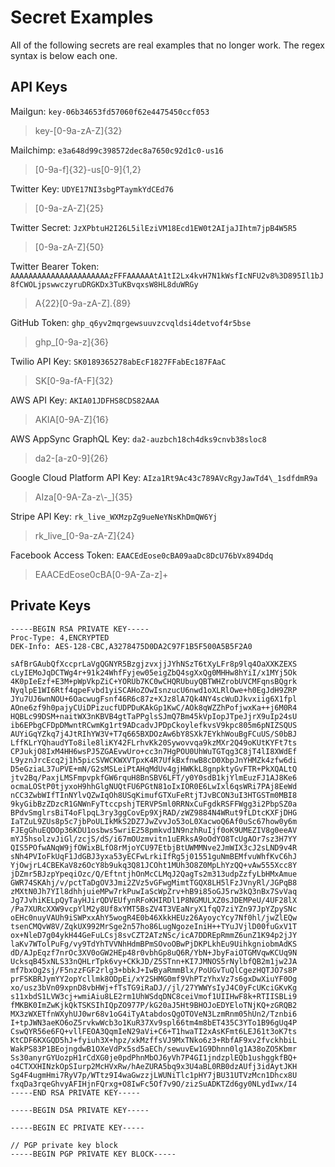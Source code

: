 # Secret Examples

All of the following secrets are real examples that no longer work. The regex syntax is below each one.

## API Keys

Mailgun: `key-06b34653fd57060f62e4475450ccf053`
> key-[0-9a-zA-Z]{32}

Mailchimp: `e3a648d99c398572dec8a7650c92d1c0-us16`
> [0-9a-f]{32}-us[0-9]{1,2}

Twitter Key: `UDYE17NI3sbgPTaymkYdCEd76`
> [0-9a-zA-Z]{25}

Twitter Secret: `JzXPbtuH2I26L5ilEziVM18Ecd1EW0t2AIjaJIhtm7jpB4W5R5`
> [0-9a-zA-Z]{50}

Twitter Bearer Token: `AAAAAAAAAAAAAAAAAAAAAAzFFFAAAAAAtA1tI2Lx4kvH7N1kWsfIcNFU2v8%3D895Il1bJ8fCWOLjpswwczyruDRGKDx3TuKBvqxsW8HL8duWRGy`
> A{22}[0-9a-zA-Z].{89}

GitHub Token: `ghp_q6yv2mqrgewsuuvzcvqldsi4detvof4r5bse`
> ghp_[0-9a-z]{36}

Twilio API Key: `SK0189365278abEcF1827FFabEc187FAaC`
> SK[0-9a-fA-F]{32}

AWS API Key: `AKIA01JDFHS8CDS82AAA`
> AKIA[0-9A-Z]{16}

AWS AppSync GraphQL Key: `da2-auzbch18ch4dks9cnvb38sloc8`
> da2-[a-z0-9]{26}

Google Cloud Platform API Key: `AIza1Rt9Ac43c789AVcRgyJawTd4\_1sdfdmR9a`
> AIza[0-9A-Za-z\\-_]{35}

Stripe API Key: `rk_live_WXMzpZg9ueNeYNsKhDmQW6Yj`
> rk_live_[0-9a-zA-Z]{24}

Facebook Access Token: `EAACEdEose0cBA09aaDc8DcU76bVx894Ddq`
> EAACEdEose0cBA[0-9A-Za-z]+

## Private Keys

```shell
-----BEGIN RSA PRIVATE KEY-----
Proc-Type: 4,ENCRYPTED
DEK-Info: AES-128-CBC,A3278475D0DA2C97F1B5F500A5B5F2A0

sAfBrGAubQfXccprLaVgQGNYR5BzgjzvxjjJYhNSzT6tXyLFr8p9lq4OaXXKZEXS
cLyIEMoJqDCTWg4r+91k24WhfFyjew05eigZbQ4sgXxQg0MHHw8hYiI/x1MYj5Ok
4K0pIeEzf+E3M+pWpVkpZiC+YORUb7KC0wCHQRUbuyQBTWHZrobUVCMFqnsBQgrk
NyqlpE1WI6Rtf4qpeFvbd1yiSCAHoZOwIsnzucU6nwd1oXLRlOwe+h0EgJdH9ZRP
JYu7UJ6wnNOU+6OacwugFsnf46R6c87z+XJz8lA7Qk4NY4scWuDJkvxiig6X1fpl
AOne6zf9h0pajyCUiDPizucfUDPDuKAkGp1KwC/AOk8qWZZhPofjwxKa++j6M0R4
HQBLc99DSM+naitWX3nKBVB4gtTaPPglsSJmQ7Bm45kVpIopJTpeJjrX9uIp24sU
ib6EPbgCFDpDMwntRCwmKg1rt9ADcadvJPDpCkoylefkvsV9kpc805m6pNIZSQUS
AUYiGqYZkq7j4JtRIhYW3V+T7q665BXDOzAw6bY8SXk7EYkhWouBgFCuUS/S0bBJ
LffKLrYQhaudYTo8ile8liKY42FLrhvKk20Sywovvqa9kzMXr2Q49oKUtKYFt7ts
CPJukjO8IxM4HH6wsPJ5ZGAEvwUro+cc3n7HgPOU0UhWuTGTqg3C8jT4lI8XWdEf
L9yznJrcEcq2j1h5picSVWCKWXVTpxK4R7UfkBxfnwB8cD0XbpJnYHMZk4zfw6di
D5eGziaL37uPVE+mN/G2sMSLeiPtAHqMdUv4gjHWKkL8gnpktyGvFTR+PkXQALtQ
jtv2Bq/PaxjLMSFmpvpkfGW6rquH8BnSBV6LFT/y0Y0sdB1kjYlmEuzFJ1AJ8Ke6
ocmaLOStP0tjyxoH9hhGlgNUQtFU6PGtN81oIxIOR0E6LwIxl6qsWRi7PAj8EeWd
nCC3ZwbWIfTInNYlvQZwIqOh8USqKimufGTXuFeRtjTJvBCON3uI3HTGSTm0MBI8
9kyGibBzZDzcR1GNWnFyTtccpshjTERVPSml0RRNxCuFgdkRSFFWgg3i2PbpSZ0a
BPdvSmglrsBiT4oFlpqL3ry3ggCovEp9XjRAD/zWZ9884N4WRut9fLDtcKXFjDHG
IaTZuL9ZUs8p5c7jbPoULIkMkS2DZ7JwZvvJo53oL0XacwoQ6Af0uSc67how0y6m
FJEgGhuEQDOp36KDU1osbws5wriE258pmkvd1N9nzhRuIjf0oK9UMEZIV8g0eeAV
mYJ5hsolzvJiGl/zcjS/dS/i67mOUzmvitn1uERksA9oOdYO8TcUgAOr7sz3H7YY
QIS5POfwANqW9jfOWixBLfO8rMjoYCU97EtbjBtUWMMNve2JmWIX3cJ2sLND9v4R
sNh4PVIoFkUqF1JdGBJ3yxa53yECFwLrkiIfRg5j01551guNmBEMfvuWhfKvC6hJ
YjOwjrL4CBEKaV8z6OcY8b9ukq3Q81JCOht1MUh3O8Z0MpLhYzQQ+vAw555Xcc8Y
jDZmr5BJzpYpeqiOzc/Q/EftntjhOnMcCLMqJ2QagTs2m313udpZzfyLbHMxAmue
GWR74SKAhj/v/pctTaDgOV3Jmi2ZVz5vGFwgMimtTGQX8LH5lFzJVnyRl/JGPqB8
zMXtN0Jh7YIl8dhhjuieMPw7rkPuwIaScWpZrv+hB9i85oGJ5rw3kQ3nBx7SvVaq
Jg7JvhiKELpQyTayHJirQDVEUfynRFoKHIRDl1P8NGMULXZ0sJDEMPeU/4UF28lX
/Pa7XURcXXW9vcpYlM2y8Uf8xYMT5BsZV4T3VEaNryX1fqQ7ziYZn97JpYZpySNc
oEHc0nuyVAUh9iSWPxxAhY5wogR4E0b46XkkHEUz26AyoycYcy7Nf0hl/jwZlEQw
tsenCMQvW8V/ZqkUX992MrSge2n57ho86LugNgozeIniH++TYuJVjlD00fuGxV1T
ox+NleD7g04ykH44GeFuLCsj8svCZT2ATzNSc/icA7DDREpRmmZ6unZ1K94p2jJY
laKv7WTolPuFg/vy9TdYhTVVNhHdmBPmSOvoOBwPjDKPLkhEu9UihkgniobmAdKS
dD/AJpEqzf7nrOc3XV0oGW2HEp48r0vbhGp8uQ6R/YbN+JbyFaiOTGMVqwKCUq9N
UcksqB45xNLS33nQHLrTpk6vy+CKkJD/Z5STnn+KI7JMNOS5rNylbfQB2m1jw2JA
mf7bxOg2sj/F5nzzFGF2rlg3+bbkJ+IwByaRmmBlx/PoUGvTuQlCgezHQTJO7s8P
prFSKBRJymYY2opYcllmk8ODpEi/xY2SHMG0mf9VhPTzYhxVz7s6gxDwXiuYF0Og
xo/usz3bVn09xpnD8vbHWj+fTsTG9iRaDJ//jl/27YWWYsIyJ4C0yFcUKciGKvKg
s11xbdS1LVW3cj+wmiAiu8LE2rm1UhWSdqDNC8ceiVmof1UIIHwF8k+RTIISBLi9
fMKBK0ImZwKjkQkTSKSIhIQpZO977P/kG20aJ5Ht9BHOJoEDYEloTNjKQ+zGRQB2
MX3zWXETfnWXyhUJ0wr68v1oG4iTyAtabdosQgOTOVeN3LzmRnm05hUn2/Tznbi6
I+tpJWN3aeKO6oZ5rvkwWcb3o1KuR37Xv9spl66tm4m8bET435C3YTo1B96gUq4P
CswQYR56e6FQ+vllFEOA3QqmIeN29aVi+C6+T1hwaTI2xAsKFmt6LEJ61t3oK7ts
KtCDF6KXGQD5hJ+fyiuh3X+hpz/xkMzffsVJ9MxTNko6z3+RbfAF9xv2fvckhbiL
WakPS83P1BEojngdwB1OXeVdPx5sd5aECh/sewuvEw1G9Dhnn0lg1A38oZO5Kbmr
Ss30anyrGYUozpH1rCdXG0je0pdPhnMbOJ6yVh7P4GI1jndzplEQb1ushggkfBQ+
o4CTXXHINzkOpSIurp2McHVxRw/hAeZURA5bq9x3U4aBL0RB0dzAUfj3idAytJKH
Sg4F4ugmHmi7RyV7p/WTtz9I4waGwzzjLWUNiTlc1pHY7jBU31UTVzMcn1Dhcx8U
fxqDa3rqeGhvyAFIHjnFQrxg+O8IwFc5Of7v9O/zizSuADKTZd6gy0NLydIwx/I4
-----END RSA PRIVATE KEY-----
```

```shell
-----BEGIN DSA PRIVATE KEY-----
```

```shell
-----BEGIN EC PRIVATE KEY-----
```

```shell
// PGP private key block
-----BEGIN PGP PRIVATE KEY BLOCK-----
```